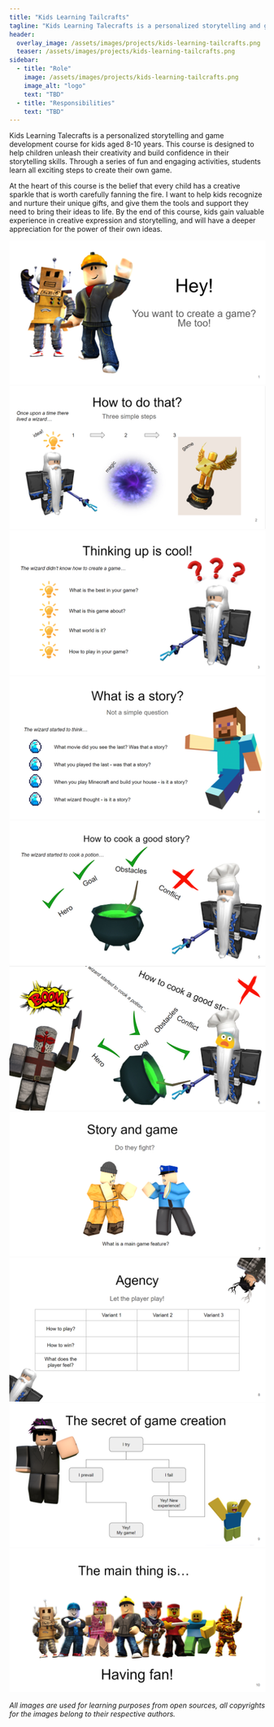 ```yaml
---
title: "Kids Learning Tailcrafts"
tagline: "Kids Learning Talecrafts is a personalized storytelling and game development course for kids aged 8-10 years. This course is designed to help children unleash their creativity and build confidence in their storytelling skills. Through a series of fun and engaging activities, students learn all exciting steps to create their own game."
header:
  overlay_image: /assets/images/projects/kids-learning-tailcrafts.png
  teaser: /assets/images/projects/kids-learning-tailcrafts.png
sidebar:
  - title: "Role"
    image: /assets/images/projects/kids-learning-tailcrafts.png
    image_alt: "logo"
    text: "TBD"
  - title: "Responsibilities"
    text: "TBD"
---
```


Kids Learning Talecrafts is a personalized storytelling and game development course for kids aged 8-10 years. This course is designed to help children unleash their creativity and build confidence in their storytelling skills. Through a series of fun and engaging activities, students learn all exciting steps to create their own game.

At the heart of this course is the belief that every child has a creative sparkle that is worth carefully fanning the fire. I want to help kids recognize and nurture their unique gifts, and give them the tools and support they need to bring their ideas to life. By the end of this course, kids gain valuable experience in creative expression and storytelling, and will have a deeper appreciation for the power of their own ideas.

![image-left](/assets/images/projects/kids-learning-tailcrafts-image-1.png)
![image-left](/assets/images/projects/kids-learning-tailcrafts-image-2.png)
![image-left](/assets/images/projects/kids-learning-tailcrafts-image-3.png)
![image-left](/assets/images/projects/kids-learning-tailcrafts-image-4.png)
![image-left](/assets/images/projects/kids-learning-tailcrafts-image-5.png)
![image-left](/assets/images/projects/kids-learning-tailcrafts-image-6.png)
![image-left](/assets/images/projects/kids-learning-tailcrafts-image-7.png)
![image-left](/assets/images/projects/kids-learning-tailcrafts-image-8.png)
![image-left](/assets/images/projects/kids-learning-tailcrafts-image-9.png)
![image-left](/assets/images/projects/kids-learning-tailcrafts-image-10.png)

_All images are used for learning purposes from open sources, all copyrights for the images belong to their respective authors._

